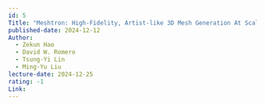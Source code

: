 ```yaml
---
id: 5
Title: "Meshtron: High-Fidelity, Artist-like 3D Mesh Generation At Scale"
published-date: 2024-12-12
Author:
  - Zekun Hao
  - David W. Romero
  - Tsung-Yi Lin
  - Ming-Yu Liu
lecture-date: 2024-12-25
rating: -1
Link:
---
```








